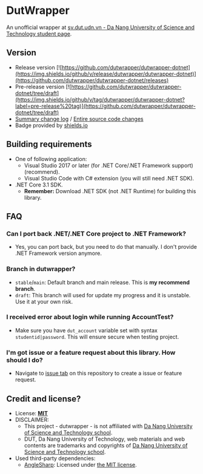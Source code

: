 # DutWrapper
An unofficial wrapper at [sv.dut.udn.vn - Da Nang University of Science and Technology student page](http://sv.dut.udn.vn).

## Version
- Release version [![https://github.com/dutwrapper/dutwrapper-dotnet](https://img.shields.io/github/v/release/dutwrapper/dutwrapper-dotnet)](https://github.com/dutwrapper/dutwrapper-dotnet/releases)
- Pre-release version [![https://github.com/dutwrapper/dutwrapper-dotnet/tree/draft](https://img.shields.io/github/v/tag/dutwrapper/dutwrapper-dotnet?label=pre-release%20tag)](https://github.com/dutwrapper/dutwrapper-dotnet/tree/draft)
- [Summary change log](CHANGELOG.md) / [Entire source code changes](https://github.com/dutwrapper/dutwrapper-dotnet/commits)
- Badge provided by [shields.io](https://shields.io/)

## Building requirements
- One of following application:
  - Visual Studio 2017 or later (for .NET Core/.NET Framework support) (recommend).
  - Visual Studio Code with C# extension (you will still need .NET SDK).
- .NET Core 3.1 SDK.
  - **Remember:** Download .NET SDK (not .NET Runtime) for building this library.

## FAQ

### Can I port back .NET/.NET Core project to .NET Framework?
- Yes, you can port back, but you need to do that manually. I don't provide .NET Framework version anymore.

### Branch in dutwrapper?
- `stable`/`main`: Default branch and main release. This is **my recommend branch**.
- `draft`: This branch will used for update my progress and it is unstable. Use it at your own risk.

### I received error about login while running AccountTest?
- Make sure you have `dut_account` variable set with syntax `studentid|password`. This will ensure secure when testing project.

### I'm got issue or a feature request about this library. How should I do?
- Navigate to [issue tab](https://github.com/dutwrapper/dutwrapper-dotnet/issues) on this repository to create a issue or feature request.

## Credit and license?
- License: [**MIT**](LICENSE)
- DISCLAIMER:
  - This project - dutwrapper - is not affiliated with [Da Nang University of Science and Technology school](http://dut.udn.vn).
  - DUT, Da Nang University of Technology, web materials and web contents are trademarks and copyrights of [Da Nang University of Science and Technology school](http://dut.udn.vn).
- Used third-party dependencies:
  - [AngleSharp](https://github.com/AngleSharp/AngleSharp): Licensed under [the MIT license](https://github.com/AngleSharp/AngleSharp/blob/devel/LICENSE).
